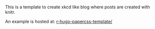 This is a template to create xkcd like blog where posts are created with knitr.

An example is hosted at: [r-hugo-papercss-template/](https://bdcaf.github.io/r-hugo-papercss-template/)
